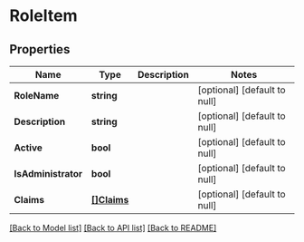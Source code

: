 # RoleItem

## Properties
Name | Type | Description | Notes
------------ | ------------- | ------------- | -------------
**RoleName** | **string** |  | [optional] [default to null]
**Description** | **string** |  | [optional] [default to null]
**Active** | **bool** |  | [optional] [default to null]
**IsAdministrator** | **bool** |  | [optional] [default to null]
**Claims** | [**[]Claims**](claims.md) |  | [optional] [default to null]

[[Back to Model list]](../README.md#documentation-for-models) [[Back to API list]](../README.md#documentation-for-api-endpoints) [[Back to README]](../README.md)


